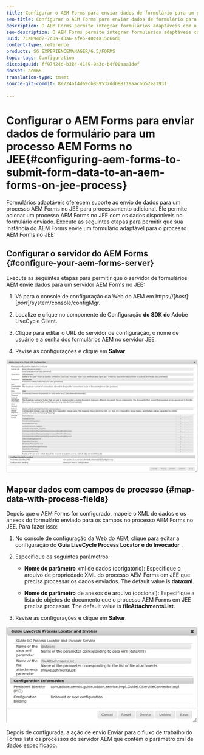 ```yaml
---
title: Configurar o AEM Forms para enviar dados de formulário para um processo AEM Forms no JEE
seo-title: Configurar o AEM Forms para enviar dados de formulário para um processo AEM Forms no JEE
description: O AEM Forms permite integrar formulários adaptáveis com o AEM Forms em processos JEE para processamento de dados de formulários.
seo-description: O AEM Forms permite integrar formulários adaptáveis com o AEM Forms em processos JEE para processamento de dados de formulários.
uuid: 71a894d7-7c0a-43a6-afe5-40c4a15c66d6
content-type: reference
products: SG_EXPERIENCEMANAGER/6.5/FORMS
topic-tags: Configuration
discoiquuid: ff97424d-b384-4149-9a3c-b4f00aaa1def
docset: aem65
translation-type: tm+mt
source-git-commit: 8e724af4d69cb859537dd088119aaca652ea3931

---
```



# Configurar o AEM Forms para enviar dados de formulário para um processo AEM Forms no JEE{#configuring-aem-forms-to-submit-form-data-to-an-aem-forms-on-jee-process}

Formulários adaptáveis oferecem suporte ao envio de dados para um processo AEM Forms no JEE para processamento adicional. Ele permite acionar um processo AEM Forms no JEE com os dados disponíveis no formulário enviado. Execute as seguintes etapas para permitir que sua instância do AEM Forms envie um formulário adaptável para o processo AEM Forms no JEE:

## Configurar o servidor do AEM Forms {#configure-your-aem-forms-server}

Execute as seguintes etapas para permitir que o servidor de formulários AEM envie dados para um servidor AEM Forms no JEE:

1. Vá para o console de configuração da Web do AEM em https://[*host*]:[*port*]/system/console/configMgr.

1. Localize e clique no componente de Configuração **do SDK do** Adobe LiveCycle Client.
1. Clique para editar o URL do servidor de configuração, o nome de usuário e a senha dos formulários AEM no servidor JEE.
1. Revise as configurações e clique em **Salvar**.

![Configuração do SDK do Adobe LiveCycle Client](assets/clientsdkconfiguration.jpg)

## Mapear dados com campos de processo {#map-data-with-process-fields}

Depois que o AEM Forms for configurado, mapeie o XML de dados e os anexos do formulário enviado para os campos no processo AEM Forms no JEE. Para fazer isso:

1. No console de configuração da Web do AEM, clique para editar a configuração do **Guia LiveCycle Process Locator e do Invocador** .
1. Especifique os seguintes parâmetros:

   * **Nome do parâmetro** xml de dados (obrigatório): Especifique o arquivo de propriedade XML do processo AEM Forms em JEE que precisa processar os dados enviados. The default value is **dataxml**.

   * **Nome do parâmetro** de anexos de arquivo (opcional): Especifique a lista de objetos de documento que o processo AEM Forms em JEE precisa processar. The default value is **fileAttachmentsList**.

1. Revise as configurações e clique em **Salvar**.

![Diretrizes do LiveCycle Process Locator e do Invocador](assets/test3.jpg)

Depois de configurada, a ação de envio Enviar para o fluxo de trabalho do Forms lista os processos do servidor AEM que contêm o parâmetro xml de dados especificado.
